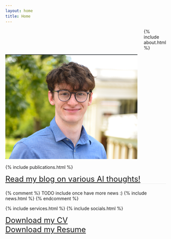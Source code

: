 ```yaml
---
layout: home
title: Home
---
```

<div class="content-wrapper">
<style>
.headshot {
  width: 1300px;
  height: auto;
}
</style>

<style>
  .separator-line {
    border-bottom: 1px solid #eaeaea; /* Gray line, 1px thick */
    margin-bottom: 20px; /* Space below the line */
  }
</style>

<style>
.profile-image-container {
    margin-right: 20px;
}
</style>
<style>
.content-wrapper {
  display: flex;
  align-items: flex-start;
}
</style>
  <div class="profile-image-container" style="margin-top: 80px;">
    <img src="/assets/Headshot.png" alt="Alexi" class="headshot" />
  </div>



  <div class="main-content">
    {% include about.html %}
    
  </div>
  
</div>

{% include publications.html %}
<div class="separator-line">
<a href="/blog.html" style="font-size: 24px;">Read my blog on various AI thoughts!</a>
</div>

{% comment %}
TODO include once have more news :)
{% include news.html %}
{% endcomment %}

{% include services.html %}
{% include socials.html %}



<div>
    <a href="assets/Alexi_Gladstone_CV.pdf" style="font-size: 24px;" >Download my CV</a> <br>
    <a href="assets/Alexi_Gladstone_Resume.pdf" style="font-size: 24px;">Download my Resume</a>
</div>


